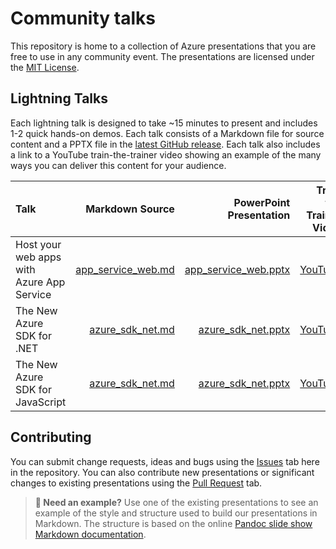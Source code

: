 # Community talks

This repository is home to a collection of Azure presentations that you are free to use in any community event. The presentations are licensed under the [MIT License][license].

## Lightning Talks

Each lightning talk is designed to take ~15 minutes to present and includes 1-2 quick hands-on demos. Each talk consists of a Markdown file for source content and a PPTX file in the [latest GitHub release][release-latest]. Each talk also includes a link to a YouTube train-the-trainer video showing an example of the many ways you can deliver this content for your audience.

| Talk | Markdown Source | PowerPoint Presentation | Train the Trainer Video |
| :--- | ---: | ---: | ---: |
| Host your web apps with Azure App Service  | [app_service_web.md][talk-app_service_web-source] | [app_service_web.pptx][release-latest] | [YouTube][talk-app_service_web-video] |
| The New Azure SDK for .NET | [azure_sdk_net.md][talk-azure_sdk_net-source] | [azure_sdk_net.pptx][release-latest] | [YouTube][talk-azure_sdk_net-video]
| The New Azure SDK for JavaScript | [azure_sdk_net.md][talk-azure_sdk_js-source] | [azure_sdk_net.pptx][release-latest] | [YouTube][talk-azure_sdk_js-video]

## Contributing

You can submit change requests, ideas and bugs using the [Issues][issues] tab here in the repository. You can also contribute new presentations or significant changes to existing presentations using the [Pull Request][pull_requests] tab.

> **🙋 Need an example?** Use one of the existing presentations to see an example of the style and structure used to build our presentations in Markdown. The structure is based on the online [Pandoc slide show Markdown documentation][pandoc-guidance].

[issues]: ../../issues
[license]: LICENSE
[pull_requests]: ../../pulls
[pandoc-guidance]: https://pandoc.org/MANUAL.html#slide-shows
[release-latest]: ../../releases/latest
[talk-app_service_web-source]: talks/app_service_web.md
[talk-app_service_web-video]: https://youtube.com/microsoftdevradio
[talk-azure_sdk_js-source]: talks/azure_sdk_js.md
[talk-azure_sdk_js-video]: https://youtube.com/microsoftdevradio
[talk-azure_sdk_net-source]: talks/azure_sdk_net.md
[talk-azure_sdk_net-video]: https://youtube.com/microsoftdevradio

